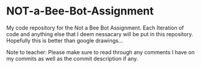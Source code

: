 # NOT-a-Bee-Bot-Assignment
My code repository for the Not a Bee Bot Assignment.
Each Iteration of code and anything else that I deem nessacary will be put in this repository.
Hopefully this is better than google drawings...


Note to teacher: Please make sure to read through any comments I have on my commits as well as the commit description if any.
